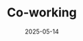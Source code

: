 ---
title: Co-working
date: 2025-05-14
time: 11AM - 6PM
link: "../events/coworking"
calendarOnly: true
---